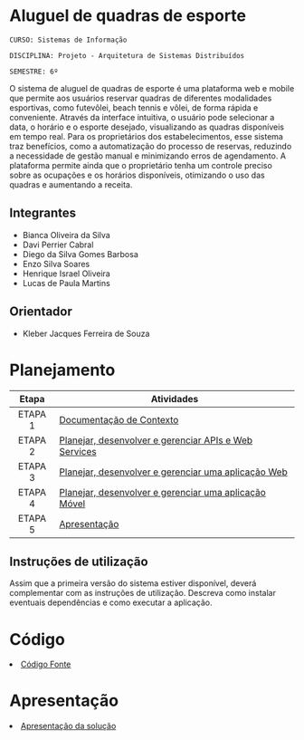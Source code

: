 # Aluguel de quadras de esporte

`CURSO: Sistemas de Informação`

`DISCIPLINA: Projeto - Arquitetura de Sistemas Distribuídos`

`SEMESTRE: 6º`

O sistema de aluguel de quadras de esporte é uma plataforma web e mobile que permite aos usuários reservar quadras de diferentes modalidades esportivas, como futevôlei, beach tennis e vôlei, de forma rápida e conveniente. Através da interface intuitiva, o usuário pode selecionar a data, o horário e o esporte desejado, visualizando as quadras disponíveis em tempo real. Para os proprietários dos estabelecimentos, esse sistema traz benefícios, como a automatização do processo de reservas, reduzindo a necessidade de gestão manual e minimizando erros de agendamento. A plataforma permite ainda que o proprietário tenha um controle preciso sobre as ocupações e os horários disponíveis, otimizando o uso das quadras e aumentando a receita.

## Integrantes

* Bianca Oliveira da Silva
* Davi Perrier Cabral
* Diego da Silva Gomes Barbosa
* Enzo Silva Soares
* Henrique Israel Oliveira
* Lucas de Paula Martins

## Orientador

* Kleber Jacques Ferreira de Souza

# Planejamento

| Etapa         | Atividades |
|  :----:   | ----------- |
| ETAPA 1         |[Documentação de Contexto](docs/contexto.md) <br> |
| ETAPA 2         |[Planejar, desenvolver e gerenciar APIs e Web Services](docs/backend-apis.md) <br> |
| ETAPA 3         |[Planejar, desenvolver e gerenciar uma aplicação Web](docs/frontend-web.md) |
| ETAPA 4        |[Planejar, desenvolver e gerenciar uma aplicação Móvel](docs/frontend-mobile.md) <br>  |
| ETAPA 5         | [Apresentação](presentation/README.md) |
## Instruções de utilização

Assim que a primeira versão do sistema estiver disponível, deverá complementar com as instruções de utilização. Descreva como instalar eventuais dependências e como executar a aplicação.

# Código

<li><a href="src/README.md"> Código Fonte</a></li>

# Apresentação

<li><a href="presentation/README.md"> Apresentação da solução</a></li>
